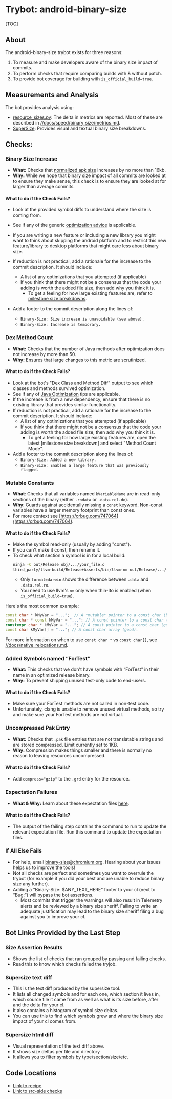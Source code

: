 # Trybot: android-binary-size

[TOC]

## About

The android-binary-size trybot exists for three reasons:
1. To measure and make developers aware of the binary size impact of commits.
2. To perform checks that require comparing builds with & without patch.
3. To provide bot coverage for building with `is_official_build=true`.

## Measurements and Analysis

The bot provides analysis using:
* [resource_sizes.py]: The delta in metrics are reported. Most of these are
  described in [//docs/speed/binary_size/metrics.md][metrics].
* [SuperSize]: Provides visual and textual binary size breakdowns.

[resource_sizes.py]: /build/android/resource_sizes.py
[metrics]: /docs/speed/binary_size/metrics.md
[SuperSize]: /tools/binary_size/README.md

## Checks:

### Binary Size Increase

- **What:** Checks that [normalized apk size] increases by no more than 16kb.
- **Why:** While we hope that binary size impact of all commits are looked at
  to ensure they make sense, this check is to ensure they are looked at for
  larger than average commits.

[normalized apk size]: /docs/speed/binary_size/metrics.md#normalized-apk-size

#### What to do if the Check Fails?

- Look at the provided symbol diffs to understand where the size is coming from.
- See if any of the generic [optimization advice] is applicable.
- If you are writing a new feature or including a new library you might want to
  think about skipping the android platform and to restrict this new
  feature/library to desktop platforms that might care less about binary size.
- If reduction is not practical, add a rationale for the increase to the commit
  description. It should include:
    - A list of any optimizations that you attempted (if applicable)
    - If you think that there might not be a consensus that the code your adding
      is worth the added file size, then add why you think it is.
        - To get a feeling for how large existing features are, refer to
          [milestone size breakdowns].

- Add a footer to the commit description along the lines of:
    - `Binary-Size: Size increase is unavoidable (see above).`
    - `Binary-Size: Increase is temporary.`

[optimization advice]: /docs/speed/binary_size/optimization_advice.md
[milestone size breakdowns]: https://storage.googleapis.com/chrome-supersize/index.html



### Dex Method Count

- **What:** Checks that the number of Java methods after optimization does not
  increase by more than 50.
- **Why:** Ensures that large changes to this metric are scrutinized.

#### What to do if the Check Fails?

- Look at the bot's "Dex Class and Method Diff" output to see which classes and
  methods survived optimization.
- See if any of [Java Optimization] tips are applicable.
- If the increase is from a new dependency, ensure that there is no existing
  library that provides similar functionality.
- If reduction is not practical, add a rationale for the increase to the commit
  description. It should include:
    - A list of any optimizations that you attempted (if applicable)
    - If you think that there might not be a consensus that the code your adding
      is worth the added file size, then add why you think it is.
        - To get a feeling for how large existing features are, open the latest
          [milestone size breakdown] and select "Method Count Mode".
- Add a footer to the commit description along the lines of:
    - `Binary-Size: Added a new library.`
    - `Binary-Size: Enables a large feature that was previously flagged.`

[Java Optimization]: /docs/speed/binary_size/optimization_advice.md#Optimizating-Java-Code

### Mutable Constants

- **What**: Checks that all variables named `kVariableName` are in read-only
  sections of the binary (either `.rodata` or `.data.rel.do`).
- **Why**: Guards against accidentally missing a `const` keyword. Non-const
  variables have a larger memory footprint than const ones.
- For more context see [https://crbug.com/747064](https://crbug.com/747064).

#### What to do if the Check Fails?

- Make the symbol read-only (usually by adding "const").
- If you can't make it const, then rename it.
- To check what section a symbol is in for a local build:
  ```sh
  ninja -C out/Release obj/.../your_file.o
  third_party/llvm-build/Release+Asserts/bin/llvm-nm out/Release/.../your_file.o --format=darwin
  ```
  - Only `format=darwin` shows the difference between `.data` and `.data.rel.ro`.
  - You need to use llvm's `nm` only when thin-lto is enabled
    (when `is_official_build=true`).

Here's the most common example:
```c++
const char * kMyVar = "...";  // A *mutable* pointer to a const char (bad).
const char * const kMyVar = "..."; // A const pointer to a const char (good).
constexpr char * kMyVar = "..."; // A const pointer to a const char (good).
const char kMyVar[] = "..."; // A const char array (good).
```

For more information on when to use `const char *` vs `const char[]`, see
[//docs/native_relocations.md](/docs/native_relocations.md).

### Added Symbols named “ForTest”

- **What:** This checks that we don't have symbols with “ForTest” in their name
  in an optimized release binary.
- **Why:** To prevent shipping unused test-only code to end-users.

#### What to do if the Check Fails?

- Make sure your ForTest methods are not called in non-test code.
- Unfortunately, clang is unable to remove unused virtual methods, so try and
  make sure your ForTest methods are not virtual.

### Uncompressed Pak Entry

- **What:** Checks that `.pak` file entries that are not translatable strings
  and are stored compressed. Limit currently set to 1KB.
- **Why:** Compression makes things smaller and there is normally no reason to
  leaving resources uncompressed.

#### What to do if the Check Fails?

- Add `compress="gzip"` to the `.grd` entry for the resource.

### Expectation Failures

- **What & Why:** Learn about these expectation files [here][expectation files].

[expectation files]: /chrome/android/java/README.md

#### What to do if the Check Fails?

- The output of the failing step contains the command to run to update the
  relevant expectation file. Run this command to update the expectation files.

### If All Else Fails

- For help, email [binary-size@chromium.org]. Hearing about your issues helps us
  to improve the tools!
- Not all checks are perfect and sometimes you want to overrule the trybot (for
  example if you did your best and are unable to reduce binary size any
  further).
- Adding a “Binary-Size: $ANY\_TEXT\_HERE” footer to your cl (next to “Bug:”)
  will bypass the bot assertions.
    - Most commits that trigger the warnings will also result in Telemetry
      alerts and be reviewed by a binary size sheriff. Failing to write an
      adequate justification may lead to the binary size sheriff filing a bug
      against you to improve your cl.

[binary-size@chromium.org]: https://groups.google.com/a/chromium.org/forum/#!forum/binary-size

## Bot Links Provided by the Last Step

### Size Assertion Results

- Shows the list of checks that ran grouped by passing and failing checks.
- Read this to know which checks failed the tryjob.

### Supersize text diff

- This is the text diff produced by the supersize tool.
- It lists all changed symbols and for each one, which section it lives in,
  which source file it came from as well as what is its size before, after and
  the delta for your cl.
- It also contains a histogram of symbol size deltas.
- You can use this to find which symbols grew and where the binary size impact
  of your cl comes from.

### Supersize html diff

- Visual representation of the text diff above.
- It shows size deltas per file and directory
- It allows you to filter symbols by type/section/size/etc.

## Code Locations

- [Link to recipe](https://cs.chromium.org/chromium/build/scripts/slave/recipes/binary_size_trybot.py)
- [Link to src-side checks](/tools/binary_size/trybot_commit_size_checker.py)
